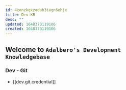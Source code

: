 ```yaml
---
id: 4zonzkqxzaduh3iagn6ehjx
title: Dev KB
desc: ""
updated: 1648373119106
created: 1648373119106
---
```


## Welcome to `Adalbero's Development Knowledgebase`

### Dev - Git

- [[dev.git.credential]]
